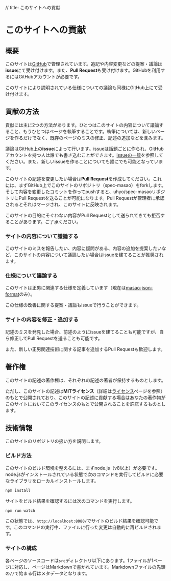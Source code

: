 // title: このサイトへの貢献

# このサイトへの貢献

## 概要
このサイトは[GitHub](https://github.com/uhyo/spec-masao)で管理されています。追記や内容変更などの提案・議論は**issue**にて受け付けます。また、**Pull Request**も受け付けます。GitHubを利用するにはGitHubアカウントが必要です。

このサイトにより説明されている仕様についての議論も同様にGitHub上にて受け付けます。

## 貢献の方法
貢献には主に2つの方法があります。ひとつはこのサイトの内容について議論すること、もうひとつはページを執筆することです。執筆については、新しいページを作るだけでなく、既存のページのミスの修正、記述の追加などを含みます。

議論はGitHub上の**issue**によって行います。issueは話題ごとに作られ、GitHubアカウントを持つ人は誰でも書き込むことができます。[issueの一覧](https://github.com/uhyo/spec-masao/issues)を参照してください。また、新しいissueを作ることについても誰にでも可能となっています。

このサイトの記述を変更したい場合は**Pull Request**を作成してください。これには、まずGitHub上でこのサイトのリポジトリ（spec-masao）をforkします。そして内容を変更したコミットを作ってpushすると、uhyo/spec-masaoリポジトリにPull Requestを送ることが可能になります。Pull Requestが管理者に承認されるとそれはマージされ、このサイトに反映されます。

このサイトの目的にそぐわない内容がPull Requestとして送られてきても拒否することがあります。ご了承ください。

### サイトの内容について議論する
このサイトのミスを報告したい、内容に疑問がある、内容の追加を提案したいなど、このサイトの内容について議論したい場合はissueを建てることが推奨されます。

### 仕様について議論する
このサイトは正男に関連する仕様を定義しています（現在は[masao-json-format](/masao-json-format/)のみ）。

この仕様の改善に関する提案・議論もissueで行うことができます。

### サイトの内容を修正・追加する
記述のミスを発見した場合、前述のようにissueを建てることも可能ですが、自ら修正してPull Requestを送ることも可能です。

また、新しい正男関連技術に関する記事を追加するPull Requestも歓迎します。

## 著作権
このサイトの記述の著作権は、それぞれの記述の著者が保持するものとします。

ただし、このサイトの記述は**MITライセンス**（詳細は[ライセンス](/license.html)ページを参照）のもとで公開されており、このサイトの記述に貢献する場合はあなたの著作物がこのサイトにおいてこのライセンスのもとで公開されることを許諾するものとします。

## 技術情報
このサイトのリポジトリの扱い方を説明します。

### ビルド方法

このサイトのビルド環境を整えるには、まずnode.js（v8以上）が必要です。node.jsがインストールされている状態で次のコマンドを実行してビルドに必要なライブラリをローカルインストールします。

```sh
npm install
```

サイトをビルド結果を確認するには次のコマンドを実行します。

```sh
npm run watch
```

この状態では、`http://localhost:8080/`でサイトのビルド結果を確認可能です。このコマンドの実行中、ファイルに行った変更は自動的に再ビルドされます。

### サイトの構成
各ページのソースコードは`src`ディレクトリ以下にあります。1ファイルが1ページに対応し、ページはMarkdownで書かれています。Markdownファイルの先頭の`//`で始まる行はメタデータとなります。
